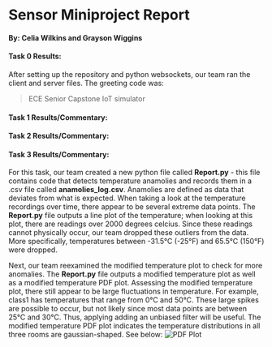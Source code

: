 # Sensor Miniproject Report
#### By: Celia Wilkins and Grayson Wiggins

#### Task 0 Results:
After setting up the repository and python websockets, our team ran the client and server files. The greeting code was:
>ECE Senior Capstone IoT simulator

#### Task 1 Results/Commentary:

#### Task 2 Results/Commentary:

#### Task 3 Results/Commentary:
For this task, our team created a new python file called __Report.py__ - this file contains code that detects temperature anamolies and records them in a .csv file called __anamolies_log.csv__. Anamolies are defined as data that deviates from what is expected. When taking a look at the temperature recordings over time, there appear to be several extreme data points. The __Report.py__ file outputs a line plot of the temperature; when looking at this plot, there are readings over 2000 degrees celcius. Since these readings cannot physically occur, our team dropped these outliers from the data. More specifically, temperatures between -31.5°C (-25°F) and 65.5°C (150°F) were dropped.

Next, our team reexamined the modified temperature plot to check for more anomalies. The __Report.py__ file outputs a modified temperature plot as well as a modified temperature PDF plot. Assessing the modified temperature plot, there still appear to be large fluctuations in temperature. For example, class1 has temperatures that range from 0°C and 50°C. These large spikes are possible to occur, but not likely since most data points are between 25°C and 30°C. Thus, applying adding an unbiased filter will be useful. The modified temperature PDF plot indicates the temperature distributions in all three rooms are gaussian-shaped. See below:
![PDF Plot](https://github.com/graysonw15/2020-sensor-miniproject/tree/main/output_plots/Modified_PDF.png)
